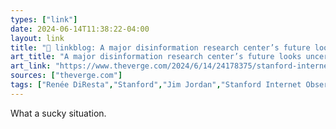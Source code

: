 ```yaml
---
types: ["link"]
date: 2024-06-14T11:38:22-04:00
layout: link
title: "🔗 linkblog: A major disinformation research center’s future looks uncertain'"
art_title: "A major disinformation research center’s future looks uncertain"
art_link: "https://www.theverge.com/2024/6/14/24178375/stanford-internet-observatory-misinformation-covid-vaccines-elections-republicans"
sources: ["theverge.com"]
tags: ["Renée DiResta","Stanford","Jim Jordan","Stanford Internet Observatory"]
---
```

What a sucky situation.
